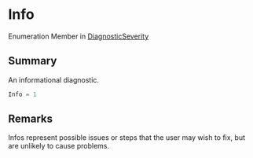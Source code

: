 # Info

Enumeration Member in [DiagnosticSeverity](yarn.compiler.diagnostic.diagnosticseverity.md)

## Summary

An informational diagnostic.

```csharp
Info = 1
```

## Remarks

Infos represent possible issues or steps that the user may wish to fix, but are unlikely to cause problems.
